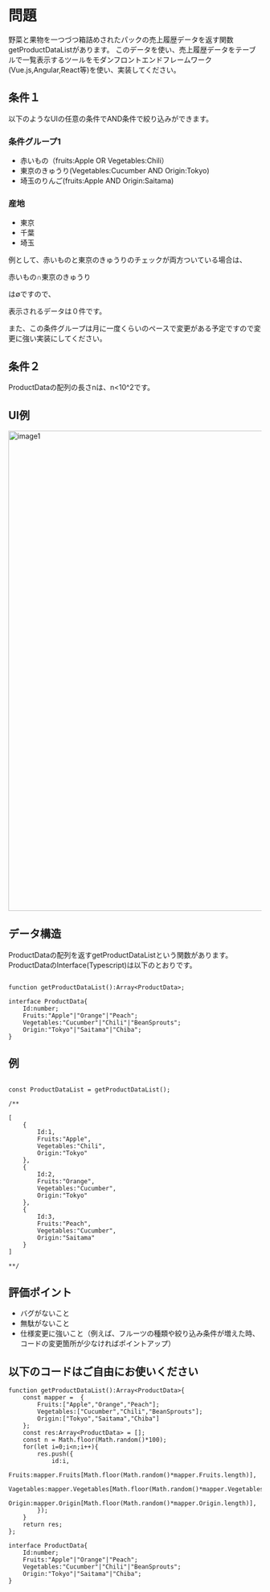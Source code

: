 # 問題
野菜と果物を一つづつ箱詰めされたパックの売上履歴データを返す関数getProductDataListがあります。
このデータを使い、売上履歴データをテーブルで一覧表示するツールをモダンフロントエンドフレームワーク(Vue.js,Angular,React等)を使い、実装してください。


## 条件１

以下のようなUIの任意の条件でAND条件で絞り込みができます。
### 条件グループ1
- 赤いもの（fruits:Apple OR Vegetables:Chili）
- 東京のきゅうり(Vegetables:Cucumber AND Origin:Tokyo)
- 埼玉のりんご(fruits:Apple AND Origin:Saitama)

### 産地
- 東京
- 千葉
- 埼玉

例として、赤いものと東京のきゅうりのチェックが両方ついている場合は、

赤いもの∩東京のきゅうり

は∅ですので、

表示されるデータは０件です。

また、この条件グループは月に一度くらいのペースで変更がある予定ですので変更に強い実装にしてください。

## 条件２

ProductDataの配列の長さnは、n<10^2です。



## UI例

<img width="953" alt="image1" src="https://user-images.githubusercontent.com/13118113/116193771-d2cdb280-a76a-11eb-8b6d-a67b31fea0c1.png">


## データ構造

ProductDataの配列を返すgetProductDataListという関数があります。
ProductDataのInterface(Typescript)は以下のとおりです。

```

function getProductDataList():Array<ProductData>;

interface ProductData{
	Id:number;
	Fruits:"Apple"|"Orange"|"Peach";
	Vegetables:"Cucumber"|"Chili"|"BeanSprouts";
	Origin:"Tokyo"|"Saitama"|"Chiba";
}

```

## 例

```

const ProductDataList = getProductDataList();

/**

[
	{
		Id:1,
		Fruits:"Apple",
		Vegetables:"Chili",
		Origin:"Tokyo"
	},
	{
		Id:2,
		Fruits:"Orange",
		Vegetables:"Cucumber",
		Origin:"Tokyo"
	},
	{
		Id:3,
		Fruits:"Peach",
		Vegetables:"Cucumber",
		Origin:"Saitama"
	}
]

**/

```

## 評価ポイント

- バグがないこと
- 無駄がないこと
- 仕様変更に強いこと（例えば、フルーツの種類や絞り込み条件が増えた時、コードの変更箇所が少なければポイントアップ）


## 以下のコードはご自由にお使いください
```
function getProductDataList():Array<ProductData>{
	const mapper = 	{
		Fruits:["Apple","Orange","Peach"];
		Vegetables:["Cucumber","Chili","BeanSprouts"];
		Origin:["Tokyo","Saitama","Chiba"]
	};
	const res:Array<ProductData> = [];
	const n = Math.floor(Math.random()*100);
	for(let i=0;i<n;i++){
		res.push({
			id:i,
			Fruits:mapper.Fruits[Math.floor(Math.random()*mapper.Fruits.length)],
			Vagetables:mapper.Vegetables[Math.floor(Math.random()*mapper.Vegetables.length)],
			Origin:mapper.Origin[Math.floor(Math.random()*mapper.Origin.length)],
		});
	}
	return res;
};

interface ProductData{
	Id:number;
	Fruits:"Apple"|"Orange"|"Peach";
	Vegetables:"Cucumber"|"Chili"|"BeanSprouts";
	Origin:"Tokyo"|"Saitama"|"Chiba";
}
```
